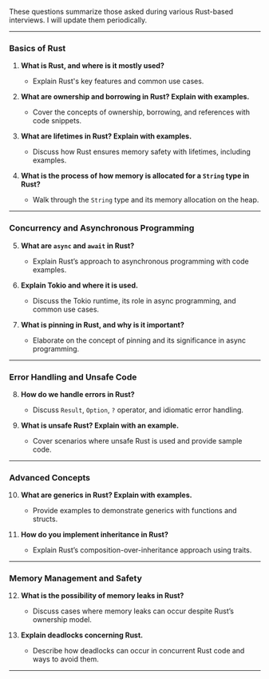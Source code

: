 These questions summarize those asked during various Rust-based interviews. I will update them periodically.

---

### **Basics of Rust**  
1. **What is Rust, and where is it mostly used?**  
   - Explain Rust's key features and common use cases.  

2. **What are ownership and borrowing in Rust? Explain with examples.**  
   - Cover the concepts of ownership, borrowing, and references with code snippets.  

3. **What are lifetimes in Rust? Explain with examples.**  
   - Discuss how Rust ensures memory safety with lifetimes, including examples.  

4. **What is the process of how memory is allocated for a `String` type in Rust?**  
   - Walk through the `String` type and its memory allocation on the heap.  

---

### **Concurrency and Asynchronous Programming**  
5. **What are `async` and `await` in Rust?**  
   - Explain Rust’s approach to asynchronous programming with code examples.  

6. **Explain Tokio and where it is used.**  
   - Discuss the Tokio runtime, its role in async programming, and common use cases.  

7. **What is pinning in Rust, and why is it important?**  
   - Elaborate on the concept of pinning and its significance in async programming.  

---

### **Error Handling and Unsafe Code**  
8. **How do we handle errors in Rust?**  
   - Discuss `Result`, `Option`, `?` operator, and idiomatic error handling.  

9. **What is unsafe Rust? Explain with an example.**  
   - Cover scenarios where unsafe Rust is used and provide sample code.  

---

### **Advanced Concepts**  
10. **What are generics in Rust? Explain with examples.**  
    - Provide examples to demonstrate generics with functions and structs.  

11. **How do you implement inheritance in Rust?**  
    - Explain Rust’s composition-over-inheritance approach using traits.  

---

### **Memory Management and Safety**  
12. **What is the possibility of memory leaks in Rust?**  
    - Discuss cases where memory leaks can occur despite Rust’s ownership model.  

13. **Explain deadlocks concerning Rust.**  
    - Describe how deadlocks can occur in concurrent Rust code and ways to avoid them.  

---